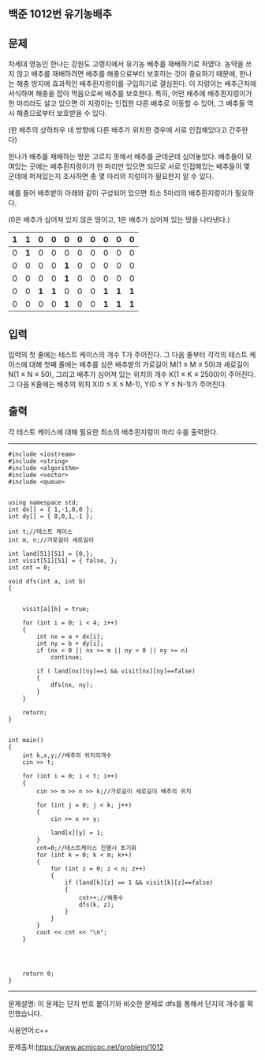 ## 백준 1012번 유기농배추

## 문제

차세대 영농인 한나는 강원도 고랭지에서 유기농 배추를 재배하기로 하였다. 농약을 쓰지 않고 배추를 재배하려면 배추를 해충으로부터 보호하는 것이 중요하기 때문에, 한나는 해충 방지에 효과적인 배추흰지렁이를 구입하기로 결심한다. 이 지렁이는 배추근처에 서식하며 해충을 잡아 먹음으로써 배추를 보호한다. 특히, 어떤 배추에 배추흰지렁이가 한 마리라도 살고 있으면 이 지렁이는 인접한 다른 배추로 이동할 수 있어, 그 배추들 역시 해충으로부터 보호받을 수 있다.

(한 배추의 상하좌우 네 방향에 다른 배추가 위치한 경우에 서로 인접해있다고 간주한다)

한나가 배추를 재배하는 땅은 고르지 못해서 배추를 군데군데 심어놓았다. 배추들이 모여있는 곳에는 배추흰지렁이가 한 마리만 있으면 되므로 서로 인접해있는 배추들이 몇 군데에 퍼져있는지 조사하면 총 몇 마리의 지렁이가 필요한지 알 수 있다.

예를 들어 배추밭이 아래와 같이 구성되어 있으면 최소 5마리의 배추흰지렁이가 필요하다.

(0은 배추가 심어져 있지 않은 땅이고, 1은 배추가 심어져 있는 땅을 나타낸다.)

| **1** | **1** | 0     | 0     | 0     | 0    | 0    | 0     | 0     | 0     |
| ----- | ----- | ----- | ----- | ----- | ---- | ---- | ----- | ----- | ----- |
| 0     | **1** | 0     | 0     | 0     | 0    | 0    | 0     | 0     | 0     |
| 0     | 0     | 0     | 0     | **1** | 0    | 0    | 0     | 0     | 0     |
| 0     | 0     | 0     | 0     | **1** | 0    | 0    | 0     | 0     | 0     |
| 0     | 0     | **1** | **1** | 0     | 0    | 0    | **1** | **1** | **1** |
| 0     | 0     | 0     | 0     | **1** | 0    | 0    | **1** | **1** | **1** |

## 입력

입력의 첫 줄에는 테스트 케이스의 개수 T가 주어진다. 그 다음 줄부터 각각의 테스트 케이스에 대해 첫째 줄에는 배추를 심은 배추밭의 가로길이 M(1 ≤ M ≤ 50)과 세로길이 N(1 ≤ N ≤ 50), 그리고 배추가 심어져 있는 위치의 개수 K(1 ≤ K ≤ 2500)이 주어진다. 그 다음 K줄에는 배추의 위치 X(0 ≤ X ≤ M-1), Y(0 ≤ Y ≤ N-1)가 주어진다.

## 출력

각 테스트 케이스에 대해 필요한 최소의 배추흰지렁이 마리 수를 출력한다.

___

```
#include <iostream>
#include <string>
#include <algorithm>
#include <vector>
#include <queue>


using namespace std;
int dx[] = { 1,-1,0,0 };
int dy[] = { 0,0,1,-1 };

int t;//테스트 케이스
int m, n;//가로길이 세로길이

int land[51][51] = {0,};
int visit[51][51] = { false, };
int cnt = 0;

void dfs(int a, int b)
{

	
	visit[a][b] = true;

	for (int i = 0; i < 4; i++)
	{
		int nx = a + dx[i];
		int ny = b + dy[i];
		if (nx < 0 || nx >= m || ny < 0 || ny >= n)
			continue;

		if ( land[nx][ny]==1 && visit[nx][ny]==false)
		{
			dfs(nx, ny);
		}
	}

	return;
}


int main()
{
	int k,x,y;//배추의 위치의개수
	cin >> t;

	for (int i = 0; i < t; i++)
	{
		cin >> m >> n >> k;//가로길이 세로길이 배추의 위치
		
		for (int j = 0; j < k; j++)
		{
			cin >> x >> y;

			land[x][y] = 1;
		}
		cnt=0;//테스트케이스 진행시 초기화
		for (int k = 0; k < m; k++)
		{
			for (int z = 0; z < n; z++)
			{
				if (land[k][z] == 1 && visit[k][z]==false)
				{
					cnt++;//해충수
					dfs(k, z);
				}
			}
		}
		cout << cnt << "\n";
	}
	

	
	
	return 0;
}
```

___

문제설명: 이 문제는 단지 번호 붙이기와 비슷한 문제로 dfs를 통해서 단지의 개수를 확인했습니다.



사용언어:c++

문제출처:https://www.acmicpc.net/problem/1012